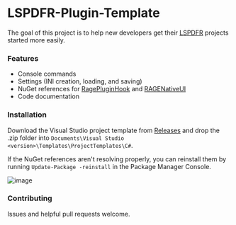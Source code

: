 # LSPDFR-Plugin-Template
The goal of this project is to help new developers get their [LSPDFR](https://www.lcpdfr.com/) projects started more easily.

### Features
- Console commands
- Settings (INI creation, loading, and saving)
- NuGet references for [RagePluginHook](https://ragepluginhook.net/) and [RAGENativeUI](https://github.com/alexguirre/RAGENativeUI)
- Code documentation

### Installation
Download the Visual Studio project template from [Releases](https://github.com/Rich-Dunne/LSPDFR-Plugin-Template/releases) and drop the .zip folder into `Documents\Visual Studio <version>\Templates\ProjectTemplates\C#`.

If the NuGet references aren't resolving properly, you can reinstall them by running `Update-Package -reinstall` in the Package Manager Console.

![image](https://github.com/user-attachments/assets/0f74b3a7-4328-428e-a7e9-db7ef0d9f4f7)

### Contributing
Issues and helpful pull requests welcome.
